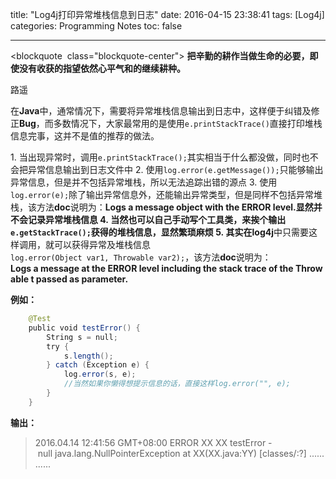 title: "Log4j打印异常堆栈信息到日志"
date: 2016-04-15 23:38:41
tags: [Log4j]
categories: Programming Notes
toc: false

---
<blockquote  class="blockquote-center">
**把辛勤的耕作当做生命的必要，即使没有收获的指望依然心平气和的继续耕种。**

路遥
</blockquote>

在**Java**中，通常情况下，需要将异常堆栈信息输出到日志中，这样便于纠错及修正**Bug**，而多数情况下，大家最常用的是使用`e.printStackTrace()`直接打印堆栈信息完事，这并不是值的推荐的做法。

1. 当出现异常时，调用`e.printStackTrace();`其实相当于什么都没做，同时也不会把异常信息输出到日志文件中
2. 使用`log.error(e.getMessage());`只能够输出异常信息，但是并不包括异常堆栈，所以无法追踪出错的源点
3. 使用`log.error(e);`除了输出异常信息外，还能输出异常类型，但是同样不包括异常堆栈，该方法**doc**说明为：**Logs a message object with the ERROR level.**显然并不会记录异常堆栈信息
4. 当然也可以自己手动写个工具类，来挨个输出`e.getStackTrace();`获得的堆栈信息，显然繁琐麻烦
5. 其实在**log4j**中只需要这样调用，就可以获得异常及堆栈信息`log.error(Object var1, Throwable var2);`，该方法**doc**说明为：**Logs a message at the ERROR level including the stack trace of the Throwable t passed as parameter.**

**例如：**
```java
    @Test
    public void testError() {
        String s = null;
        try {
            s.length();
        } catch (Exception e) {
            log.error(s, e);
            //当然如果你懒得想提示信息的话，直接这样log.error("", e);
        }
    }
```
**输出：**
>2016.04.14 12:41:56 GMT+08:00 ERROR XX XX testError - null java.lang.NullPointerException at XX(XX.java:YY) [classes/:?]
......
......

